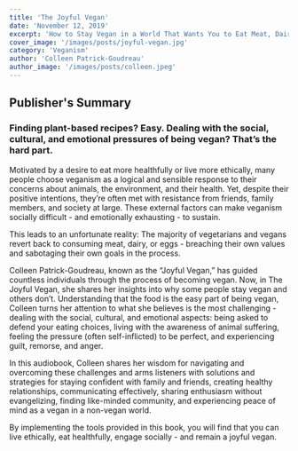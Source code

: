 ```yaml
---
title: 'The Joyful Vegan'
date: 'November 12, 2019'
excerpt: 'How to Stay Vegan in a World That Wants You to Eat Meat, Dairy, and Egg'
cover_image: '/images/posts/joyful-vegan.jpg'
category: 'Veganism'
author: 'Colleen Patrick-Goudreau'
author_image: '/images/posts/colleen.jpeg'
---
```


## Publisher's Summary

### Finding plant-based recipes? Easy. Dealing with the social, cultural, and emotional pressures of being vegan? That’s the hard part.

Motivated by a desire to eat more healthfully or live more ethically, many people choose veganism as a logical and sensible response to their concerns about animals, the environment, and their health. Yet, despite their positive intentions, they’re often met with resistance from friends, family members, and society at large. These external factors can make veganism socially difficult - and emotionally exhausting - to sustain.

This leads to an unfortunate reality: The majority of vegetarians and vegans revert back to consuming meat, dairy, or eggs - breaching their own values and sabotaging their own goals in the process.

Colleen Patrick-Goudreau, known as the “Joyful Vegan,” has guided countless individuals through the process of becoming vegan. Now, in The Joyful Vegan, she shares her insights into why some people stay vegan and others don’t. Understanding that the food is the easy part of being vegan, Colleen turns her attention to what she believes is the most challenging - dealing with the social, cultural, and emotional aspects: being asked to defend your eating choices, living with the awareness of animal suffering, feeling the pressure (often self-inflicted) to be perfect, and experiencing guilt, remorse, and anger.

In this audiobook, Colleen shares her wisdom for navigating and overcoming these challenges and arms listeners with solutions and strategies for staying confident with family and friends, creating healthy relationships, communicating effectively, sharing enthusiasm without evangelizing, finding like-minded community, and experiencing peace of mind as a vegan in a non-vegan world.

By implementing the tools provided in this book, you will find that you can live ethically, eat healthfully, engage socially - and remain a joyful vegan.
